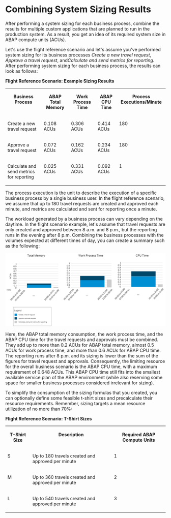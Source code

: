 <!-- loioc9565cba5f5948d998f404a2b9ea1038 -->

# Combining System Sizing Results

After performing a system sizing for each business process, combine the results for multiple custom applications that are planned to run in the production system. As a result, you get an idea of its required system size in ABAP compute units \(ACUs\).

Let's use the flight reference scenario and let's assume you've performed system sizing for its business processes *Create a new travel request*, *Approve a travel request*, and*Calculate and send metrics for reporting*. After performing system sizing for each business process, the results can look as follows:

**Flight Reference Scenario: Example Sizing Results**


<table>
<tr>
<th valign="top">

Business Process



</th>
<th valign="top">

ABAP Total Memory



</th>
<th valign="top">

Work Process Time



</th>
<th valign="top">

ABAP CPU Time



</th>
<th valign="top">

Process Executions/Minute



</th>
</tr>
<tr>
<td valign="top">

Create a new travel request



</td>
<td valign="top">

0.108 ACUs



</td>
<td valign="top">

0.306 ACUs



</td>
<td valign="top">

0.414 ACUs



</td>
<td valign="top">

180



</td>
</tr>
<tr>
<td valign="top">

Approve a travel request



</td>
<td valign="top">

0.072 ACUs



</td>
<td valign="top">

0.162 ACUs



</td>
<td valign="top">

0.234 ACUs



</td>
<td valign="top">

180



</td>
</tr>
<tr>
<td valign="top">

Calculate and send metrics for reporting



</td>
<td valign="top">

0.025 ACUs



</td>
<td valign="top">

0.331 ACUs



</td>
<td valign="top">

0.092 ACUs



</td>
<td valign="top">

1



</td>
</tr>
</table>

The process execution is the unit to describe the execution of a specific business process by a single business user. In the flight reference scenario, we assume that up to 180 travel requests are created and approved each minute, and metrics are calculated and sent for reporting once a minute.

The workload generated by a business process can vary depending on the daytime. In the flight scenario example, let's assume that travel requests are only created and approved between 8 a.m. and 8 p.m., but the reporting runs in the evening after 8 p.m. Combining the business processes with the volumes expected at different times of day, you can create a summary such as the following:

![](images/Sizing_Example_Charts_227f622.png)

Here, the ABAP total memory consumption, the work process time, and the ABAP CPU time for the travel requests and approvals must be combined. They add up to more than 0.2 ACUs for ABAP total memory, almost 0.5 ACUs for work process time, and more than 0.6 ACUs for ABAP CPU time. The reporting runs after 8 p.m. and its sizing is lower than the sum of the figures for travel request and approvals. Consequently, the limiting resource for the overall business scenario is the ABAP CPU time, with a maximum requirement of 0.648 ACUs. This ABAP CPU time still fits into the smallest available service plan of the ABAP environment \(while also reserving some space for smaller business processes considered irrelevant for sizing\).

To simplify the consumption of the sizing formulas that you created, you can optionally define some feasible t-shirt sizes and precalculate their resource requirements. Remember, sizing targets a mean resource utilization of no more than 70%:

**Flight Reference Scenario: T-Shirt Sizes**


<table>
<tr>
<th valign="top">

T-Shirt Size



</th>
<th valign="top">

Description



</th>
<th valign="top">

Required ABAP Compute Units



</th>
</tr>
<tr>
<td valign="top">

S



</td>
<td valign="top">

Up to 180 travels created and approved per minute



</td>
<td valign="top">

1



</td>
</tr>
<tr>
<td valign="top">

M



</td>
<td valign="top">

Up to 360 travels created and approved per minute



</td>
<td valign="top">

2



</td>
</tr>
<tr>
<td valign="top">

L



</td>
<td valign="top">

Up to 540 travels created and approved per minute



</td>
<td valign="top">

3



</td>
</tr>
</table>


